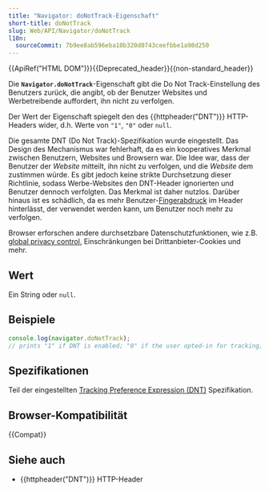 ```yaml
---
title: "Navigator: doNotTrack-Eigenschaft"
short-title: doNotTrack
slug: Web/API/Navigator/doNotTrack
l10n:
  sourceCommit: 7b9ee8ab596eba10b320d0743ceefbbe1a98d250
---
```


{{ApiRef("HTML DOM")}}{{Deprecated_header}}{{non-standard_header}}

Die **`Navigator.doNotTrack`**-Eigenschaft gibt die Do Not Track-Einstellung des Benutzers zurück, die angibt, ob der Benutzer Websites und Werbetreibende auffordert, ihn nicht zu verfolgen.

Der Wert der Eigenschaft spiegelt den des {{httpheader("DNT")}} HTTP-Headers wider, d.h. Werte von `"1"`, `"0"` oder `null`.

Die gesamte DNT (Do Not Track)-Spezifikation wurde eingestellt. Das Design des Mechanismus war fehlerhaft, da es ein kooperatives Merkmal zwischen Benutzern, Websites und Browsern war. Die Idee war, dass der Benutzer der _Website_ mitteilt, ihn nicht zu verfolgen, und die _Website_ dem zustimmen würde. Es gibt jedoch keine strikte Durchsetzung dieser Richtlinie, sodass Werbe-Websites den DNT-Header ignorierten und Benutzer dennoch verfolgten. Das Merkmal ist daher nutzlos. Darüber hinaus ist es schädlich, da es mehr Benutzer-[Fingerabdruck](/de/docs/Glossary/Fingerprinting) im Header hinterlässt, der verwendet werden kann, um Benutzer noch mehr zu verfolgen.

Browser erforschen andere durchsetzbare Datenschutzfunktionen, wie z.B. [global privacy control](/de/docs/Web/API/Navigator/globalPrivacyControl), Einschränkungen bei Drittanbieter-Cookies und mehr.

## Wert

Ein String oder `null`.

## Beispiele

```js
console.log(navigator.doNotTrack);
// prints "1" if DNT is enabled; "0" if the user opted-in for tracking; otherwise null
```

## Spezifikationen

Teil der eingestellten [Tracking Preference Expression (DNT)](https://www.w3.org/TR/tracking-dnt/#dom-navigator-donottrack) Spezifikation.

## Browser-Kompatibilität

{{Compat}}

## Siehe auch

- {{httpheader("DNT")}} HTTP-Header
